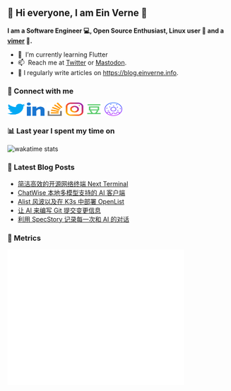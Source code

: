 ## 👋 Hi everyone, I am Ein Verne 👋

**I am a Software Engineer 💻, Open Source Enthusiast, Linux user :penguin: and a [vimer](https://github.com/einverne/dotfiles) :man:.**

- 🌱 &nbsp;I’m currently learning Flutter
- 📫 &nbsp;Reach me at [Twitter](https://twitter.com/einverne) or <a rel="me" href="https://m.einverne.info/@einverne">Mastodon</a>.
- 📝 I regularly write articles on <https://blog.einverne.info>.


### 🔗 Connect with me
<a href="https://twitter.com/einverne" target="_blank"><img align="center" src="images/twitter.svg" alt="twitter einverne" height="30" width="40" /></a>
<a href="https://linkedin.com/in/einverne" target="_blank"><img align="center" src="images/linked-in-alt.svg" alt="linkedin einverne" height="30" width="40" /></a>
<a href="https://stackoverflow.com/users/1820217/einverne" target="_blank"><img align="center" src="images/stack-overflow.svg" alt="stackoverflow einverne" height="30" width="40" /></a>
<a href="https://instagram.com/einverne" target="_blank"><img align="center" src="images/instagram.svg" alt="instagram einverne" height="30" width="40" /></a>
<a href="https://www.douban.com/people/einverne" target="_blank"><img align="center" src="images/douban.svg" alt="douban einverne" height="30" width="40" /></a>
<a href="https://homer.einverne.info" target="_blank"><img align="center" src="images/homer.svg" alt="einverne online services" height="30" width="40" /></a>

### 📊 Last year I spent my time on

![wakatime stats](https://github-readme-stats.vercel.app/api/wakatime?username=einverne&api_domain=wakapi.einverne.info&hide_title=true&hide_border=true&langs_count=18&bg_color=00000000&text_color=777&layout=compact)

### 📕 Latest Blog Posts
<!-- BLOG-POST-LIST:START -->
- [简洁高效的开源网络终端 Next Terminal](https://blog.einverne.info/post/2025/06/next-terminal.html)
- [ChatWise 本地多模型支持的 AI 客户端](https://blog.einverne.info/post/2025/06/chatwise.html)
- [Alist 风波以及在 K3s 中部署 OpenList](https://blog.einverne.info/post/2025/06/alist-openlist-usage.html)
- [让 AI 来编写 Git 提交变更信息](https://blog.einverne.info/post/2025/06/ai-commits.html)
- [利用 SpecStory 记录每一次和 AI 的对话](https://blog.einverne.info/post/2025/06/specstory-save-ai-chat-history.html)
<!-- BLOG-POST-LIST:END -->

### 👻 Metrics
<img align="left" src="/metrics.base.svg" alt="Metrics" width="400">
